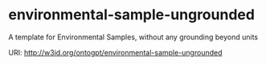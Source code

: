 # environmental-sample-ungrounded

A template for Environmental Samples, without any grounding beyond units

URI: http://w3id.org/ontogpt/environmental-sample-ungrounded

